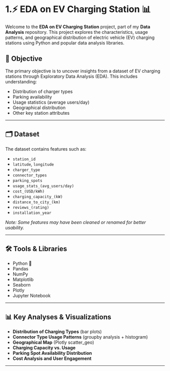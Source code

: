  # 1.⚡ EDA on EV Charging Station 📊

Welcome to the **EDA on EV Charging Station** project, part of my **Data Analysis** repository. This project explores the characteristics, usage patterns, and geographical distribution of electric vehicle (EV) charging stations using Python and popular data analysis libraries.

## 🧠 Objective

The primary objective is to uncover insights from a dataset of EV charging stations through Exploratory Data Analysis (EDA). This includes understanding:
- Distribution of charger types
- Parking availability
- Usage statistics (average users/day)
- Geographical distribution
- Other key station attributes

---

## 🗂️ Dataset

The dataset contains features such as:
- `station_id`
- `latitude`, `longitude`
- `charger_type`
- `connector_types`
- `parking_spots`
- `usage_stats_(avg_users/day)`
- `cost_(USD/kWh)`
- `charging_capacity_(kW)`
- `distance_to_city_(km)`
- `reviews_(rating)`
- `installation_year`

*Note: Some features may have been cleaned or renamed for better usability.*

---

## 🛠️ Tools & Libraries

- Python 🐍
- Pandas
- NumPy
- Matplotlib
- Seaborn
- Plotly
- Jupyter Notebook

---

## 📊 Key Analyses & Visualizations

- **Distribution of Charging Types** (bar plots)
- **Connector Type Usage Patterns** (groupby analysis + histogram)
- **Geographical Map** (Plotly scatter_geo)
- **Charging Capacity vs. Usage**
- **Parking Spot Availability Distribution**
- **Cost Analysis and User Engagement**

------------------------------------------------------------------------------------------------------------------------------------------------------
